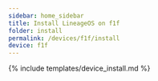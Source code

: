 ```yaml
---
sidebar: home_sidebar
title: Install LineageOS on f1f
folder: install
permalink: /devices/f1f/install
device: f1f
---
```

{% include templates/device_install.md %}
